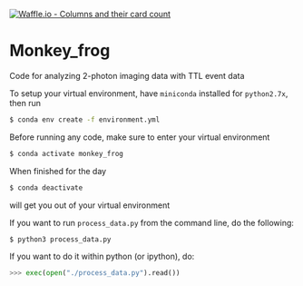 [![Waffle.io - Columns and their card count](https://badge.waffle.io/dmbrady01/Monkey_frog.svg?columns=all)](https://waffle.io/dmbrady01/Monkey_frog) 


# Monkey_frog

Code for analyzing 2-photon imaging data with TTL event data

To setup your virtual environment, have `miniconda` installed for `python2.7x`, then run

```bash
$ conda env create -f environment.yml
```

Before running any code, make sure to enter your virtual environment

```bash
$ conda activate monkey_frog
```

When finished for the day

```bash
$ conda deactivate
```

will get you out of your virtual environment

If you want to run `process_data.py` from the command line, do the following:

```bash
$ python3 process_data.py
```

If you want to do it within python (or ipython), do:

```python
>>> exec(open("./process_data.py").read())
```